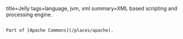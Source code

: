 title=Jelly
tags=language, jvm, xml
summary=XML based scripting and processing engine.
~~~~~~

Part of [Apache Commons](/places/apache).

